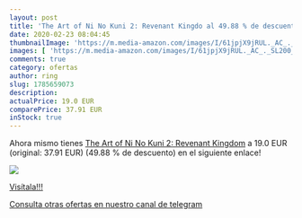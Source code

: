 ```yaml
---
layout: post
title: 'The Art of Ni No Kuni 2: Revenant Kingdo al 49.88 % de descuento'
date: 2020-02-23 08:04:45
thumbnailImage: 'https://m.media-amazon.com/images/I/61jpjX9jRUL._AC_._SL200_.jpg'
images: [ 'https://m.media-amazon.com/images/I/61jpjX9jRUL._AC_._SL200_.jpg' ]
comments: true
category: ofertas
author: ring
slug: 1785659073
description:
actualPrice: 19.0 EUR
comparePrice: 37.91 EUR
inStock: true
---
```


Ahora mismo tienes [The Art of Ni No Kuni 2: Revenant Kingdom](https://www.amazon.com/dp/1785659073/?tag=redken08-20) a 19.0 EUR (original: 37.91 EUR) (49.88 %  de descuento) en el siguiente enlace!

[![](https://m.media-amazon.com/images/I/61jpjX9jRUL._AC_._SL200_.jpg)](https://www.amazon.com/dp/1785659073/?tag=redken08-20)

[Visítala!!!](https://www.amazon.com/dp/1785659073/?tag=redken08-20)

[Consulta otras ofertas en nuestro canal de telegram](https://t.me/s/ofertas25)
